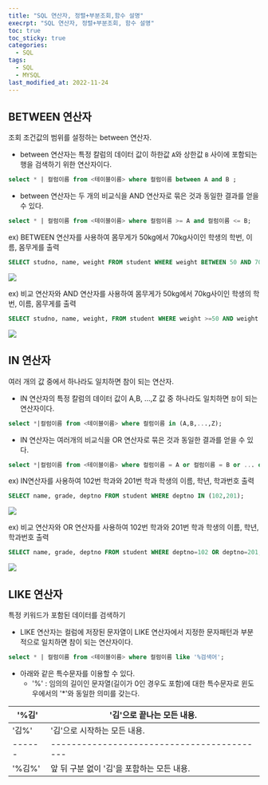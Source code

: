 ```yaml
---
title: "SQL 연산자, 정렬+부분조회,함수 설명"
execrpt: "SQL 연산자, 정렬+부분조회, 함수 설명"
toc: true
toc_sticky: true
categories:
  - SQL
tags:
  - SQL
  - MYSQL
last_modified_at: 2022-11-24
---
```


## BETWEEN 연산자
조회 조건값의 범위를 설정하는 between 연산자.  
- between 연산자는 특정 칼럼의 데이터 값이 하한값 `A`와 상한값 `B` 사이에 포함되는 행을 검색하기 위한 연산자이다.

```sql
select * | 컬럼이름 from <테이블이름> where 컬럼이름 between A and B ;
```

- between 연산자는 두 개의 비교식을 AND 연산자로 묶은 것과 동일한 결과를 얻을 수 있다.

```sql
select * | 컬럼이름 from <테이블이름> where 컬럼이름 >= A and 컬럼이름 <= B;
```

ex) BETWEEN 연산자를 사용하여 몸무게가 50kg에서 70kg사이인 학생의 학번, 이름, 몸무게를 출력  
  

```sql
SELECT studno, name, weight FROM student WHERE weight BETWEEN 50 AND 70;
```

![](https://user-images.githubusercontent.com/105098581/203678078-61856e51-116a-47b6-9295-c2c4f89327d4.png)


ex) 비교 연산자와 AND 연산자를 사용하여 몸무게가 50kg에서 70kg사이인 학생의 학번, 이름, 몸무게를 출력 
  

```sql
SELECT studno, name, weight, FROM student WHERE weight >=50 AND weight <=70;
```

![](https://user-images.githubusercontent.com/105098581/203678626-0088e1a4-36ad-40f3-a019-804af73ad9f3.png)


## IN 연산자
여러 개의 값 중에서 하나라도 일치하면 참이 되는 연산자.
- IN 연산자의 특정 칼럼의 데이터 값이 A,B, ...,Z 값 중 하나라도 일치하면 `참`이 되는 연산자이다.

```sql
select *|컬럼이름 from <테이블이름> where 컬럼이름 in (A,B,...,Z);
```

- IN 연산자는 여러개의 비교식을 OR 연산자로 묶은 것과 동일한 결과를 얻을 수 있다.

```sql
select *|컬럼이름 from <테이블이름> where 컬럼이름 = A or 컬럼이름 = B or ... or 컬럼이름 = Z;
```

ex) IN연산자를 사용하여 102번 학과와 201번 학과 학생의 이름, 학년, 학과번호 출력

```sql
SELECT name, grade, deptno FROM student WHERE deptno IN (102,201);
```

![](https://user-images.githubusercontent.com/105098581/203679441-b352da30-2089-4c8d-98ae-e0215ad8eb6f.png)

ex) 비교 연산자와 OR 연산자를 사용하여 102번 학과와 201번 학과 학생의 이름, 학년, 학과번호 출력

```sql
SELECT name, grade, deptno FROM student WHERE deptno=102 OR deptno=201;
```

![](https://user-images.githubusercontent.com/105098581/203679559-b5e80ce1-1dca-40b6-a2ad-30b426f8eee6.png)


## LIKE 연산자
특정 키워드가 포함된 데이터를 검색하기
- LIKE 연산자는 컬럼에 저장된 문자열이 LIKE 연산자에서 지정한 문자패턴과 부분적으로 일치하면 참이 되는 연산자이다.

```sql
select * | 컬럼이름 from <테이블이름> where 컬럼이름 like '%검색어';
```

- 아래와 같은 특수문자를 이용할 수 있다.
  - '%' : 임의의 길이인 문자열(길이가 0인 경우도 포함)에 대한 특수문자로 윈도우에서의 '*'와 동일한 의미를 갖는다.

| '%김'  | '김'으로 끝나는 모든 내용.                 |
| ------ | ------------------------------------------ |
| '김%'  | '김'으로 시작하는 모든 내용.               |
| ------ | ------------------------------------------ |
| '%김%' | 앞 뒤 구분 없이 '김'을 포함하는 모든 내용. |

